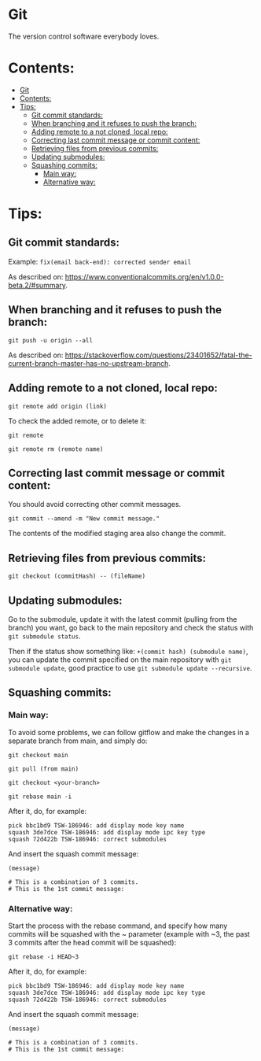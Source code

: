 # Git

The version control software everybody loves.

# Contents:

- [Git](#git)
- [Contents:](#contents)
- [Tips:](#tips)
  - [Git commit standards:](#git-commit-standards)
  - [When branching and it refuses to push the branch:](#when-branching-and-it-refuses-to-push-the-branch)
  - [Adding remote to a not cloned, local repo:](#adding-remote-to-a-not-cloned-local-repo)
  - [Correcting last commit message or commit content:](#correcting-last-commit-message-or-commit-content)
  - [Retrieving files from previous commits:](#retrieving-files-from-previous-commits)
  - [Updating submodules:](#updating-submodules)
  - [Squashing commits:](#squashing-commits)
    - [Main way:](#main-way)
    - [Alternative way:](#alternative-way)

# Tips:

## Git commit standards:

Example: `fix(email back-end): corrected sender email`

As described on: 
https://www.conventionalcommits.org/en/v1.0.0-beta.2/#summary.

## When branching and it refuses to push the branch:

`git push -u origin --all`

As described on: 
https://stackoverflow.com/questions/23401652/fatal-the-current-branch-master-has-no-upstream-branch.

## Adding remote to a not cloned, local repo:

`git remote add origin (link)`

To check the added remote, or to delete it:

`git remote`

`git remote rm (remote name)`

## Correcting last commit message or commit content:

You should avoid correcting other commit messages.

`git commit --amend -m "New commit message."`

The contents of the modified staging area also change the commit.

## Retrieving files from previous commits:

`git checkout (commitHash) -- (fileName)`

## Updating submodules:

Go to the submodule, update it with the latest commit (pulling from the branch) 
you want, go back to the main repository and check the status with 
`git submodule status`.

Then if the status show something like: `+(commit hash) (submodule name)`, you
can update the commit specified on the main repository with 
`git submodule update`, good practice to use `git submodule update --recursive`.

## Squashing commits:

### Main way:

To avoid some problems, we can follow gitflow and make the changes in a separate
branch from main, and simply do:

`git checkout main`

`git pull (from main)`

`git checkout <your-branch>`

`git rebase main -i`

After it, do, for example:

```shell
pick bbc1bd9 TSW-186946: add display mode key name
squash 3de7dce TSW-186946: add display mode ipc key type
squash 72d422b TSW-186946: correct submodules
```

And insert the squash commit message:

```shell
(message)

# This is a combination of 3 commits.
# This is the 1st commit message:
```

### Alternative way:
Start the process with the rebase command, and specify how many commits will be 
squashed with the ~ parameter (example with ~3, the past 3 commits after the
head commit will be squashed):

```shell
git rebase -i HEAD~3
```

After it, do, for example:

```shell
pick bbc1bd9 TSW-186946: add display mode key name
squash 3de7dce TSW-186946: add display mode ipc key type
squash 72d422b TSW-186946: correct submodules
```

And insert the squash commit message:

```shell
(message)

# This is a combination of 3 commits.
# This is the 1st commit message:
```